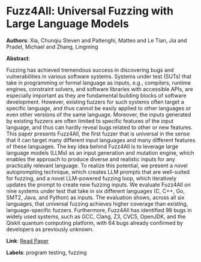 # Fuzz4All: Universal Fuzzing with Large Language Models

**Authors**: Xia, Chunqiu Steven and Paltenghi, Matteo and Le Tian, Jia and Pradel, Michael and Zhang, Lingming

**Abstract**:

Fuzzing has achieved tremendous success in discovering bugs and vulnerabilities in various software systems. Systems under test (SUTs) that take in programming or formal language as inputs, e.g., compilers, runtime engines, constraint solvers, and software libraries with accessible APIs, are especially important as they are fundamental building blocks of software development. However, existing fuzzers for such systems often target a specific language, and thus cannot be easily applied to other languages or even other versions of the same language. Moreover, the inputs generated by existing fuzzers are often limited to specific features of the input language, and thus can hardly reveal bugs related to other or new features. This paper presents Fuzz4All, the first fuzzer that is universal in the sense that it can target many different input languages and many different features of these languages. The key idea behind Fuzz4All is to leverage large language models (LLMs) as an input generation and mutation engine, which enables the approach to produce diverse and realistic inputs for any practically relevant language. To realize this potential, we present a novel autoprompting technique, which creates LLM prompts that are well-suited for fuzzing, and a novel LLM-powered fuzzing loop, which iteratively updates the prompt to create new fuzzing inputs. We evaluate Fuzz4All on nine systems under test that take in six different languages (C, C++, Go, SMT2, Java, and Python) as inputs. The evaluation shows, across all six languages, that universal fuzzing achieves higher coverage than existing, language-specific fuzzers. Furthermore, Fuzz4All has identified 98 bugs in widely used systems, such as GCC, Clang, Z3, CVC5, OpenJDK, and the Qiskit quantum computing platform, with 64 bugs already confirmed by developers as previously unknown.

**Link**: [Read Paper](https://doi.org/10.1145/3597503.3639121)

**Labels**: program testing, fuzzing
